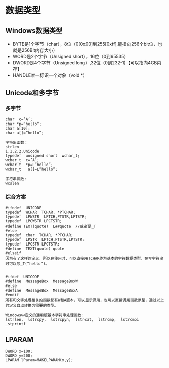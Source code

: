 # 数据类型

## Windows数据类型

+ BYTE是1个字节（char），8位（0[0x00]到255[0xff],能指向256个bit位，也就是256Bit内存大小）
+ WORD是2个字节（Unsigned short），16位（0到65535）
+ DWORD是4个字节（Unsigned long）,32位（0到232-1)【可以指向4GB内存】
+ HANDLE唯一标识一个对象（void *）

## Unicode和多字节

### 多字节

```
char  c=’A’;   
char *p=”hello”; 
char a[10]; 
char a[]=”hello”;

字符串函数：
strlen
1.1.2.2.Unicode
typedef  unsigned short  wchar_t;
wchar_t  c=’A’;
wchar_t  *p=L”hello”;
wchar_t   a[]=L”hello”;

字符串函数:
wcslen
```

### 综合方案

```
#ifndef  UNICODE
typedef  WCHAR  TCHAR, *PTCHAR;
typedef  LPWSTR  LPTCH,PTSTR,LPTSTR;
typedef  LPCWSTR LPCTSTR;
#define TEXT(quote)  L##quote  //或者是_T
#else
typedef  char  TCHAR, *PTCHAR;
typedef  LPSTR  LPTCH,PTSTR,LPTSTR;
typedef  LPCSTR LPCTSTR;
#define  TEXT(quote) quote
#elseif
因为有了这样的定义，所以在使用时，可以直接用TCHAR作为基本的字符数据类型，在写字符串时可以写_T(“hello”)。


#ifdef  UNICODE
#define  MessageBox  MessageBoxW
#else
#define  MessageBox  MessageBoxA
#endif
所有和文字处理相关的函数都有W和A版本，可以显示调用，也可以直接调用函数原型，通过以上的定义自动转换为需要的类型。

Windows中定义的通用版基本字符串处理函数：
lstrlen,  lstrcpy,  lstrcpyn,  lstrcat,  lstrcmp,  lstrcmpi 
_stprintf
```

## LPARAM

```
DWORD x=100;
DWORD y=200;
LPARAM lParam=MAKELPARAM(x,y);
```
